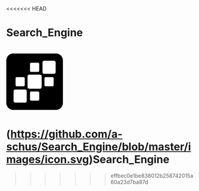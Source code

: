 <<<<<<< HEAD
# Search_Engine
![Alt text](images/icon.svg)
=======
# (https://github.com/a-schus/Search_Engine/blob/master/images/icon.svg)Search_Engine
>>>>>>> effbec0e1be838012b258742015a60a23d7ba87d
